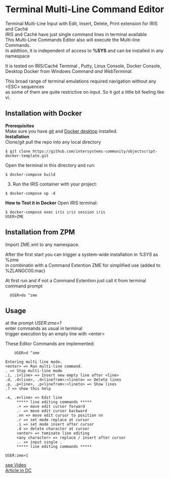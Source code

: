 # Terminal Multi-Line Command Editor #
Terminal Multi-Line Input with Edit, Insert, Delete, Print extension for IRIS and Caché   
IRIS and Caché have just single command lines in terminal available   
This Multi-Line Commands Editor also will execute the Multi-line Commands.  
In addtiion, it is independent of access to __%SYS__ and can be installed in any namespace   

It is tested on IRIS/Caché Terminal , Putty, Linux Console, Docker Console,   
Desktop Docker from Windows Command _and WebTerminal._  

This broad range of terminal emulations required navigation without any \<ESC> sequences   
as some of them are quite restrictive on input. So it got a little bit feeling like vi.  
## Installation with Docker ## 
__Prerequisites__   
Make sure you have [git](https://git-scm.com/book/en/v2/Getting-Started-Installing-Git) and [Docker desktop](https://www.docker.com/products/docker-desktop) installed.    
__Installation__    
Clone/git pull the repo into any local directory
```
$ git clone https://github.com/intersystems-community/objectscript-docker-template.git
```
Open the terminal in this directory and run:
```
$ docker-compose build
```
3. Run the IRIS container with your project:
```
$ docker-compose up -d
```
__How to Test it in Docker__
Open IRIS terminal:
```
$ docker-compose exec iris iris session iris
USER>ZME
```
## Installation from ZPM ##  
Import ZME.xml to any namespace.  

After the first start you can trigger a system-wide installation in _%SYS_ as %zme     
in combinatin with a Command Extention ZME for simplified use (added to %ZLANGC00.mac)   

At first run and if not a Command Extention just call it from terminal command prompt  
~~~  
  USER>do ^zme  
~~~
## Usage ##
at the prompt _USER:zme>1_   
enter commands as usual in terminal   
trigger execution by an empty line  with \<enter>  

These Editor Commands are implemented:  
~~~
    USER>d ^zme
 
Entering multi line mode.
<enter> => Run multi-line command.
. => Stop multi-line mode
.i, .i<line> => Insert new empty line after <line>
.d, .d<line>, .d<linefrom>:<lineto> => Delete lines
.p, .p<line>, .p<linefrom>:<lineto> => Show lines
.? => show this help
 
.e, .e<line> => Edit line
     ***** line editing commands *****
     .+ => move edit cursor forward
     .- => move edit cursor backward
     .nn => move edit cursor to position nn
     .r => set mode replace at cursor
     .i => set mode insert after cursor
     .d => delete character at cursor
     <enter> => teminate line editing
     <any character> => replace / insert after cursor
     .. => input single .
     ***** line editing commands *****
 
USER:zme>1
~~~
[see Video](https://www.youtube.com/watch?v=vwE-agZxRW8)   
[Article in DC](https://community.intersystems.com/post/terminal-multi-line-command-editor)    
